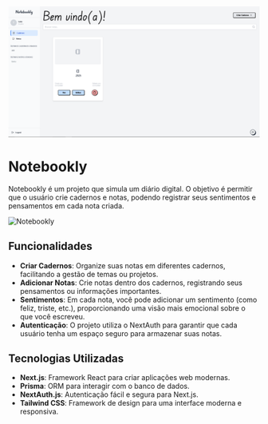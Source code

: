 ![Logo](public/home.png)

# Notebookly

Notebookly é um projeto que simula um diário digital. O objetivo é permitir que o usuário crie cadernos e notas, podendo registrar seus sentimentos e pensamentos em cada nota criada.

![Notebookly](link-da-imagem-do-notebookly)

## Funcionalidades

- **Criar Cadernos**: Organize suas notas em diferentes cadernos, facilitando a gestão de temas ou projetos.
- **Adicionar Notas**: Crie notas dentro dos cadernos, registrando seus pensamentos ou informações importantes.
- **Sentimentos**: Em cada nota, você pode adicionar um sentimento (como feliz, triste, etc.), proporcionando uma visão mais emocional sobre o que você escreveu.
- **Autenticação**: O projeto utiliza o NextAuth para garantir que cada usuário tenha um espaço seguro para armazenar suas notas.

## Tecnologias Utilizadas

- **Next.js**: Framework React para criar aplicações web modernas.
- **Prisma**: ORM para interagir com o banco de dados.
- **NextAuth.js**: Autenticação fácil e segura para Next.js.
- **Tailwind CSS**: Framework de design para uma interface moderna e responsiva.
